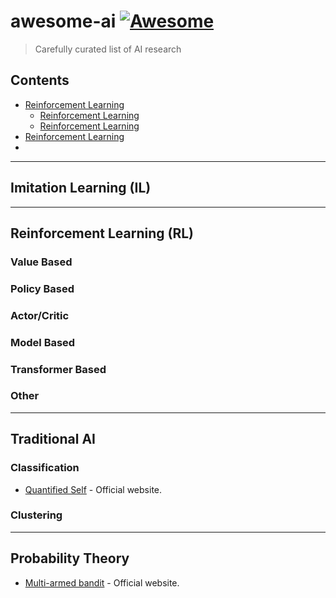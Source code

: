 # awesome-ai [![Awesome](https://awesome.re/badge.svg)](https://awesome.re)

> Carefully curated list of AI research

## Contents
- [Reinforcement Learning](#Reinforcement-Learning)
  - [Reinforcement Learning](#Reinforcement-Learning)
  - [Reinforcement Learning](#Reinforcement-Learning)
- [Reinforcement Learning](#Reinforcement-Learning)
- 



-----------------------------
## Imitation Learning (IL)

-----------------------------

## Reinforcement Learning (RL)

### Value Based

### Policy Based

### Actor/Critic

### Model Based

### Transformer Based

### Other




-----------------------------
## Traditional AI

### Classification
- [Quantified Self](http://quantifiedself.com/) - Official website.

### Clustering


-----------------------------

## Probability Theory
- [Multi-armed bandit](http://www.com/) - Official website.



